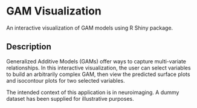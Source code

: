 # GAM Visualization
An interactive visualization of GAM models using R Shiny package.

## Description
Generalized Additive Models (GAMs) offer ways to capture multi-variate relationships. In this interactive visualization, the user can select variables to build an arbitrarily complex GAM, then view the predicted surface plots and isocontour plots for two selected variables.

The intended context of this application is in neuroimaging. A dummy dataset has been supplied for illustrative purposes.
